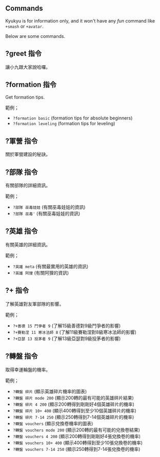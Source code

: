 ## Commands

Kyukyu is for information only, and it won't have any *fun*
command like `+smash` or `+avatar`.

Below are some commands.

## ?greet 指令

讓小九跟大家說哈囉。

## ?formation 指令

Get formation tips.

範例；
- `?formation basic` (formation tips for absolute beginners)
- `?formation leveling` (formation tips for leveling)

## ?軍營 指令

關於軍營建設的秘訣。

## ?部隊 指令

有關部隊的詳細資訊。

範例；
- `?部隊 巫毒娃娃` (有關巫毒娃娃的資訊)
- `?部隊 巫毒'` (有關巫毒娃娃的資訊)

## ?英雄 指令

有關英雄的詳細資訊。

範例；
- `?英雄 meta` (有關最實用的英雄的資訊)
- `?英雄 阿狸` (有關阿狸的資訊)

## ?+ 指令

了解英雄對友軍部隊的影響。

範例；
- `?+善德 15 鬥爭者 9` (了解15級善德對9級鬥爭者的影響)
- `?+賽勒涅 11 寒冰法師 8` (了解11級賽勒涅對8級寒冰法師的影響)
- `?+亞瑟 13 投茅者 9` (了解13級亞瑟對9級投茅者的影響)

## ?轉盤 指令

取得幸運輪盤的機率。

範例；
- `?轉盤 碎片` (顯示英雄碎片機率的圖表)
- `?轉盤 碎片 mode 200` (顯示200轉的最有可能的英雄碎片結果)
- `?轉盤 碎片 4 200` (顯示200轉得到剛剛好4個英雄碎片的機率)
- `?轉盤 碎片 10+ 400` (顯示400轉得到至少10個英雄碎片的機率)
- `?轉盤 碎片 7-14 250` (顯示250轉得到7-14個英雄碎片的機率)
- `?轉盤 vouchers` (顯示兌換卷機率的圖表)
- `?轉盤 vouchers mode 200` (顯示200轉的最有可能的兌換卷結果)
- `?轉盤 vouchers 4 200` (顯示200轉得到剛剛好4張兌換卷的機率)
- `?轉盤 vouchers 10+ 400` (顯示400轉得到至少10張兌換卷的機率)
- `?轉盤 vouchers 7-14 250` (顯示250轉得到7-14張兌換卷的機率)
